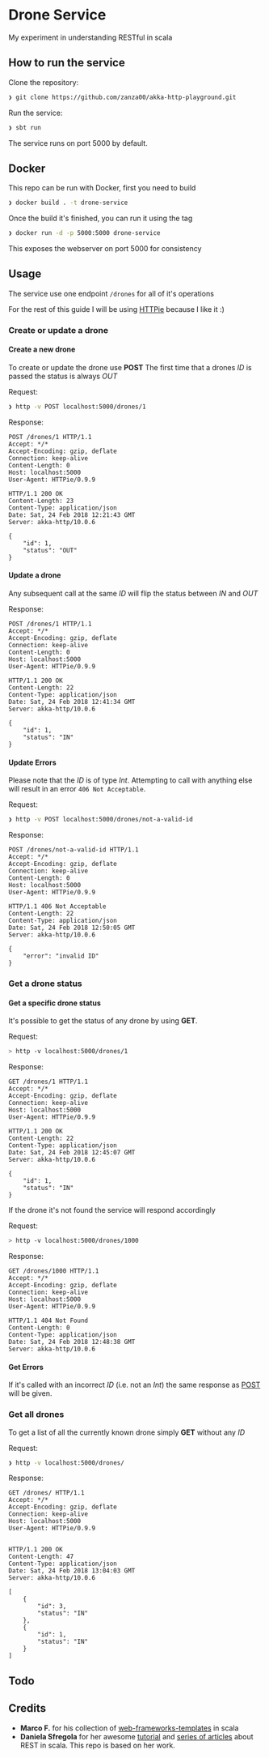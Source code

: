 # Drone Service

My experiment in understanding RESTful in scala

## How to run the service

Clone the repository:

```bash
❯ git clone https://github.com/zanza00/akka-http-playground.git
```

Run the service:

```bash
❯ sbt run
```

The service runs on port 5000 by default.

## Docker

This repo can be run with Docker, first you need to build

```bash
❯ docker build . -t drone-service
```

Once the build it's finished, you can run it using the tag

```bash
❯ docker run -d -p 5000:5000 drone-service
```

This exposes the webserver on port 5000 for consistency

## Usage

The service use one endpoint `/drones` for all of it's operations

For the rest of this guide I will be using [HTTPie](https://httpie.org/) because I like it :)

### Create or update a drone

#### Create a new drone

To create or update the drone use __POST__
The first time that a drones _ID_ is passed the status is always _OUT_

Request:

```bash
❯ http -v POST localhost:5000/drones/1
```

Response:

```text
POST /drones/1 HTTP/1.1
Accept: */*
Accept-Encoding: gzip, deflate
Connection: keep-alive
Content-Length: 0
Host: localhost:5000
User-Agent: HTTPie/0.9.9

HTTP/1.1 200 OK
Content-Length: 23
Content-Type: application/json
Date: Sat, 24 Feb 2018 12:21:43 GMT
Server: akka-http/10.0.6

{
    "id": 1,
    "status": "OUT"
}
```

#### Update a drone

Any subsequent call at the same _ID_ will flip the status between _IN_ and _OUT_

Response:

```text
POST /drones/1 HTTP/1.1
Accept: */*
Accept-Encoding: gzip, deflate
Connection: keep-alive
Content-Length: 0
Host: localhost:5000
User-Agent: HTTPie/0.9.9

HTTP/1.1 200 OK
Content-Length: 22
Content-Type: application/json
Date: Sat, 24 Feb 2018 12:41:34 GMT
Server: akka-http/10.0.6

{
    "id": 1,
    "status": "IN"
}
```

#### Update Errors

Please note that the _ID_ is of type _Int_.
Attempting to call with anything else will result in an error `406 Not Acceptable`.

Request:

```bash
❯ http -v POST localhost:5000/drones/not-a-valid-id
```

Response:

```test
POST /drones/not-a-valid-id HTTP/1.1
Accept: */*
Accept-Encoding: gzip, deflate
Connection: keep-alive
Content-Length: 0
Host: localhost:5000
User-Agent: HTTPie/0.9.9

HTTP/1.1 406 Not Acceptable
Content-Length: 22
Content-Type: application/json
Date: Sat, 24 Feb 2018 12:50:05 GMT
Server: akka-http/10.0.6

{
    "error": "invalid ID"
}
```

### Get a drone status

#### Get a specific drone status

It's possible to get the status of any drone by using __GET__.

Request:

```bash
> http -v localhost:5000/drones/1
```

Response:

```text
GET /drones/1 HTTP/1.1
Accept: */*
Accept-Encoding: gzip, deflate
Connection: keep-alive
Host: localhost:5000
User-Agent: HTTPie/0.9.9

HTTP/1.1 200 OK
Content-Length: 22
Content-Type: application/json
Date: Sat, 24 Feb 2018 12:45:07 GMT
Server: akka-http/10.0.6

{
    "id": 1,
    "status": "IN"
}

```

If the drone it's not found the service will respond accordingly

Request:

```bash
> http -v localhost:5000/drones/1000
```

Response:

```text
GET /drones/1000 HTTP/1.1
Accept: */*
Accept-Encoding: gzip, deflate
Connection: keep-alive
Host: localhost:5000
User-Agent: HTTPie/0.9.9

HTTP/1.1 404 Not Found
Content-Length: 0
Content-Type: application/json
Date: Sat, 24 Feb 2018 12:48:38 GMT
Server: akka-http/10.0.6
```

#### Get Errors

If it's called with an incorrect _ID_ (i.e. not an _Int_) the same response as [POST](#Update-Errors) will be given.

### Get all drones

To get a list of all the currently known drone simply __GET__ without any _ID_

Request:

```bash
❯ http -v localhost:5000/drones/
```

Response:

```text
GET /drones/ HTTP/1.1
Accept: */*
Accept-Encoding: gzip, deflate
Connection: keep-alive
Host: localhost:5000
User-Agent: HTTPie/0.9.9


HTTP/1.1 200 OK
Content-Length: 47
Content-Type: application/json
Date: Sat, 24 Feb 2018 13:04:03 GMT
Server: akka-http/10.0.6

[
    {
        "id": 3,
        "status": "IN"
    },
    {
        "id": 1,
        "status": "IN"
    }
]
```

## Todo

## Credits

- __Marco F.__ for his collection of [web-frameworks-templates](https://github.com/mfirry/web-frameworks-templates) in scala  
- __Daniela Sfregola__ for her awesome [tutorial](https://github.com/DanielaSfregola/quiz-management-service) and [series of articles](https://danielasfregola.com/2016/02/07/how-to-build-a-rest-api-with-akka-http/) about REST in scala. This repo is based on her work. 
